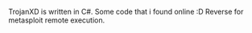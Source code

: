 TrojanXD is written in C#.
Some code that i found online :D
Reverse for metasploit remote execution.
